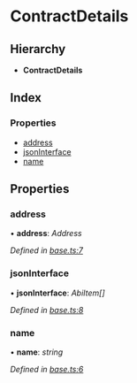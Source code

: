 # ContractDetails

## Hierarchy

* **ContractDetails**

## Index

### Properties

* [address]()
* [jsonInterface]()
* [name]()

## Properties

### address

• **address**: _Address_

_Defined in_ [_base.ts:7_](https://github.com/celo-org/celo-monorepo/blob/master/packages/sdk/explorer/src/base.ts#L7)

### jsonInterface

• **jsonInterface**: _AbiItem\[\]_

_Defined in_ [_base.ts:8_](https://github.com/celo-org/celo-monorepo/blob/master/packages/sdk/explorer/src/base.ts#L8)

### name

• **name**: _string_

_Defined in_ [_base.ts:6_](https://github.com/celo-org/celo-monorepo/blob/master/packages/sdk/explorer/src/base.ts#L6)

